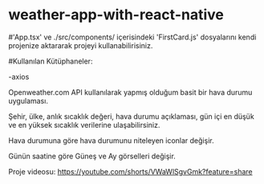 # weather-app-with-react-native

#'App.tsx' ve ./src/components/ içerisindeki 'FirstCard.js' dosyalarını kendi projenize aktararak projeyi kullanabilirisiniz.
 
#Kullanılan Kütüphaneler:

-axios

Openweather.com API kullanılarak yapmış olduğum basit bir hava durumu uygulaması.

Şehir, ülke, anlık sıcaklık değeri, hava durumu açıklaması, gün içi en düşük ve en yüksek sıcaklık verilerine ulaşabilirsiniz.

Hava durumuna göre hava durumunu niteleyen iconlar değişir.

Günün saatine göre Güneş ve Ay görselleri değişir.

Proje videosu: https://youtube.com/shorts/VWaWlSgvGmk?feature=share
